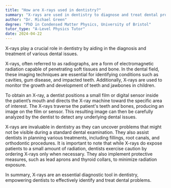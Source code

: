 ```yaml
---
title: "How are X-rays used in dentistry?"
summary: "X-rays are used in dentistry to diagnose and treat dental problems."
author: "Dr. Michael Green"
degree: "PhD in Condensed Matter Physics, University of Bristol"
tutor_type: "A-Level Physics Tutor"
date: 2024-04-22
---
```


X-rays play a crucial role in dentistry by aiding in the diagnosis and treatment of various dental issues.

X-rays, often referred to as radiographs, are a form of electromagnetic radiation capable of penetrating soft tissues and bone. In the dental field, these imaging techniques are essential for identifying conditions such as cavities, gum disease, and impacted teeth. Additionally, X-rays are used to monitor the growth and development of teeth and jawbones in children.

To obtain an X-ray, a dentist positions a small film or digital sensor inside the patient’s mouth and directs the X-ray machine toward the specific area of interest. The X-rays traverse the patient's teeth and bones, producing an image on the film or sensor. This resulting image can then be carefully analyzed by the dentist to detect any underlying dental issues.

X-rays are invaluable in dentistry as they can uncover problems that might not be visible during a standard dental examination. They also assist dentists in planning various treatments, including fillings, root canals, and orthodontic procedures. It is important to note that while X-rays do expose patients to a small amount of radiation, dentists exercise caution by ordering X-rays only when necessary. They also implement protective measures, such as lead aprons and thyroid collars, to minimize radiation exposure.

In summary, X-rays are an essential diagnostic tool in dentistry, empowering dentists to effectively identify and treat dental problems.
    